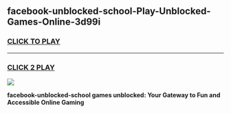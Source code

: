 
## facebook-unblocked-school-Play-Unblocked-Games-Online-3d99i
<h3>
<a href="https://premium76.site?title=facebook-unblocked-school&ref=25A">CLICK TO PLAY</a></h3>
<hr>

<h3>
<a href="https://premium76.site?title=facebook-unblocked-school&ref=25A">CLICK 2 PLAY</a>
  
</h3>

<a href="https://premium76.site?title=facebook-unblocked-school&ref=25A"><img src="https://clearcache.store/games.png"></a>


**facebook-unblocked-school games unblocked: Your Gateway to Fun and Accessible Online Gaming**
